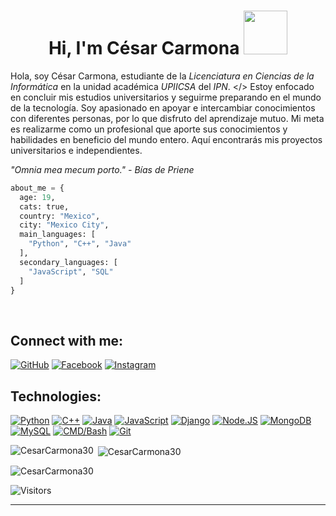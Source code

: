 <h1 align="center">Hi, I'm César Carmona <img src="https://media.giphy.com/media/JvxG1YZ5BcSy1GU0DN/giphy.gif" width="70"></h1>

Hola, soy César Carmona, estudiante de la *Licenciatura en Ciencias de la Informática* en la unidad académica *UPIICSA* del *IPN*. </>
Estoy enfocado en concluir mis estudios universitarios y seguirme preparando en el mundo de la tecnología. Soy apasionado en apoyar e intercambiar conocimientos con diferentes personas, por lo que disfruto del aprendizaje mutuo. Mi meta es realizarme como un profesional que aporte sus conocimientos y habilidades en beneficio del mundo entero. Aquí encontrarás mis proyectos universitarios e independientes.

*"Omnia mea mecum porto."*
*- Bías de Priene*


```py
about_me = {
  age: 19,
  cats: true,
  country: "Mexico",
  city: "Mexico City", 
  main_languages: [
    "Python", "C++", "Java"
  ],
  secondary_languages: [
    "JavaScript", "SQL"
  ]
}

```
</br>

## Connect with me:
[![GitHub](https://img.shields.io/badge/Github-@CesarCarmona30-6e707e?style=for-the-badge&logo=github&logoColor=white&labelColor=101010)](https://github.com/CesarCarmona30)
[![Facebook](https://img.shields.io/badge/Facebook-@clcg58-3b5998?style=for-the-badge&logo=facebook&logoColor=white&labelColor=101010)](https://facebook.com/clcg58)
[![Instagram](https://img.shields.io/badge/Instagram-@cesar58.js-E4405F?style=for-the-badge&logo=instagram&logoColor=white&labelColor=101010)](https://instagram.com/cesar58.js)

## Technologies:
[![Python](https://img.shields.io/badge/Python-F7DF1E?style=for-the-badge&logo=python&logoColor=white&labelColor=101010)]()
[![C++](https://img.shields.io/badge/C++-00599C?style=for-the-badge&logo=c%2B%2B&logoColor=white&labelColor=101010)]()
[![Java](https://img.shields.io/badge/Java-007396?style=for-the-badge&logo=java&logoColor=8B4513&labelColor=FF0000&color=FF0000)]()
[![JavaScript](https://img.shields.io/badge/JavaScript-F7DF1E?style=for-the-badge&logo=javascript&logoColor=white&labelColor=101010)]()
[![Django](https://img.shields.io/badge/Django-092E20?style=for-the-badge&logo=django&logoColor=white&labelColor=101010)]()
[![Node.JS](https://img.shields.io/badge/Node.JS-339933?style=for-the-badge&logo=node.js&logoColor=white&labelColor=101010)]()
[![MongoDB](https://img.shields.io/badge/MongoDB-47A248?style=for-the-badge&logo=mongodb&logoColor=white&labelColor=101010)]()
[![MySQL](https://img.shields.io/badge/MySQL-4479A1?style=for-the-badge&logo=mysql&logoColor=white&labelColor=101010)]()
[![CMD/Bash](https://img.shields.io/badge/CMD%2FBash-4D4D4D?style=for-the-badge&logo=gnu-bash&logoColor=white)]()
[![Git](https://img.shields.io/badge/Git-F05032?style=for-the-badge&logo=git&logoColor=101010)](https://fontawesome.com/icons/git?f=brands&s=solid)


     
<p><img align="left" src="https://github-readme-stats.vercel.app/api/top-langs?username=CesarCarmona30&show_icons=true&locale=en&layout=compact" alt="CesarCarmona30" /></p>

<p>&nbsp;<img align="center" src="https://github-readme-stats.vercel.app/api?username=CesarCarmona30&show_icons=true&locale=en" alt="CesarCarmona30" /></p>

<p><img align="center" src="https://github-readme-streak-stats.herokuapp.com/?user=CesarCarmona30&" alt="CesarCarmona30" /></p>
     
     
![Visitors](https://visitor-badge.laobi.icu/badge?page_id=CesarCarmona30)     
     
---
